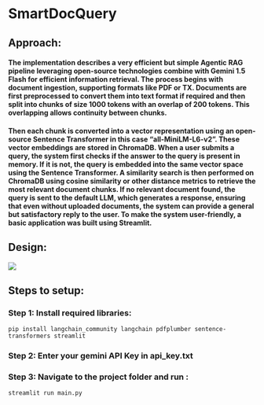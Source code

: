 # SmartDocQuery

## Approach:

#### The implementation describes a very efficient but simple Agentic RAG pipeline leveraging open-source technologies combine with Gemini 1.5 Flash for efficient information retrieval. The process begins with document ingestion, supporting formats like PDF or TX. Documents are first preprocessed to convert them into text format if required and then split into chunks of size 1000 tokens with an overlap of 200 tokens. This overlapping allows continuity between chunks.

#### Then each chunk is converted into a vector representation using an open-source Sentence Transformer in this case “all-MiniLM-L6-v2”. These vector embeddings are stored in ChromaDB. When a user submits a query, the system first checks if the answer to the query is present in memory. If it is not, the query is embedded into the same vector space using the Sentence Transformer. A similarity search is then performed on ChromaDB using cosine similarity or other distance metrics to retrieve the most relevant document chunks. If no relevant document found, the query is sent to the default LLM, which generates a response, ensuring that even without uploaded documents, the system can provide a general but satisfactory reply to the user. To make the system user-friendly, a basic application was built using Streamlit.

## Design:

![](Design.png)

## Steps to setup:

### Step 1: Install required libraries:

`pip install langchain_community langchain pdfplumber sentence-transformers streamlit`

### Step 2: Enter your gemini API Key in api_key.txt

### Step 3: Navigate to the project folder and run :

`streamlit run main.py`
